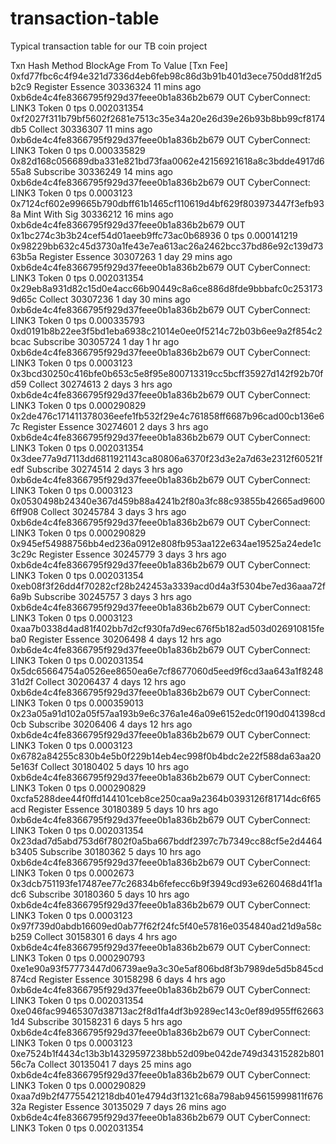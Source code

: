 # transaction-table
Typical transaction table for our TB coin project

Txn Hash	Method BlockAge From To Value	[Txn Fee]
0xfd77fbc6c4f94e321d7336d4eb6feb98c86d3b91b401d3ece750dd81f2d5b2c9	Register Essence	30336324	11 mins ago	0xb6de4c4fe8366795f929d37feee0b1a836b2b679	OUT	 CyberConnect: LINK3 Token	0 tps	0.002031354
0xf2027f311b79bf5602f2681e7513c35e34a20e26d39e26b93b8bb99cf8174db5	Collect	30336307	11 mins ago	0xb6de4c4fe8366795f929d37feee0b1a836b2b679	OUT	 CyberConnect: LINK3 Token	0 tps	0.000335829
0x82d168c056689dba331e821bd73faa0062e42156921618a8c3bdde4917d655a8	Subscribe	30336249	14 mins ago	0xb6de4c4fe8366795f929d37feee0b1a836b2b679	OUT	 CyberConnect: LINK3 Token	0 tps	0.0003123
0x7124cf602e99665b790dbff61b1465cf110619d4bf629f803973447f3efb938a	Mint With Sig	30336212	16 mins ago	0xb6de4c4fe8366795f929d37feee0b1a836b2b679	OUT	 0x1bc274c3b3b24cef54d01aeeb9ffc73ac0b68936	0 tps	0.000141219
0x98229bb632c45d3730a1fe43e7ea613ac26a2462bcc37bd86e92c139d7363b5a	Register Essence	30307263	1 day 29 mins ago	0xb6de4c4fe8366795f929d37feee0b1a836b2b679	OUT	 CyberConnect: LINK3 Token	0 tps	0.002031354
0x29eb8a931d82c15d0e4acc66b90449c8a6ce886d8fde9bbbafc0c2531739d65c	Collect	30307236	1 day 30 mins ago	0xb6de4c4fe8366795f929d37feee0b1a836b2b679	OUT	 CyberConnect: LINK3 Token	0 tps	0.000335793
0xd0191b8b22ee3f5bd1eba6938c21014e0ee0f5214c72b03b6ee9a2f854c2bcac	Subscribe	30305724	1 day 1 hr ago	0xb6de4c4fe8366795f929d37feee0b1a836b2b679	OUT	 CyberConnect: LINK3 Token	0 tps	0.0003123
0x3bcd30250c416bfe0b653c5e8f95e800713319cc5bcff35927d142f92b70fd59	Collect	30274613	2 days 3 hrs ago	0xb6de4c4fe8366795f929d37feee0b1a836b2b679	OUT	 CyberConnect: LINK3 Token	0 tps	0.000290829
0x2de476c171411378036eefe1fb532f29e4c761858ff6687b96cad00cb136e67c	Register Essence	30274601	2 days 3 hrs ago	0xb6de4c4fe8366795f929d37feee0b1a836b2b679	OUT	 CyberConnect: LINK3 Token	0 tps	0.002031354
0x3dee77a9d7113dd6811921143ca80806a6370f23d3e2a7d63e2312f60521fedf	Subscribe	30274514	2 days 3 hrs ago	0xb6de4c4fe8366795f929d37feee0b1a836b2b679	OUT	 CyberConnect: LINK3 Token	0 tps	0.0003123
0x0530498b24340e367d459b88a4241b2f80a3fc88c93855b42665ad96006ff908	Collect	30245784	3 days 3 hrs ago	0xb6de4c4fe8366795f929d37feee0b1a836b2b679	OUT	 CyberConnect: LINK3 Token	0 tps	0.000290829
0x945ef54988756bb4ed236a0912e808fb953aa122e634ae19525a24ede1c3c29c	Register Essence	30245779	3 days 3 hrs ago	0xb6de4c4fe8366795f929d37feee0b1a836b2b679	OUT	 CyberConnect: LINK3 Token	0 tps	0.002031354
0xeb08f3f26dd4f70282cf28b242453a3339acd0d4a3f5304be7ed36aaa72f6a9b	Subscribe	30245757	3 days 3 hrs ago	0xb6de4c4fe8366795f929d37feee0b1a836b2b679	OUT	 CyberConnect: LINK3 Token	0 tps	0.0003123
0xaa7b0338d4ad81f402bb7d2cf930fa7d9ec676f5b182ad503d026910815feba0	Register Essence	30206498	4 days 12 hrs ago	0xb6de4c4fe8366795f929d37feee0b1a836b2b679	OUT	 CyberConnect: LINK3 Token	0 tps	0.002031354
0x5dc65664754a0526ee8650ea6e7cf8677060d5eed9f6cd3aa643a1f824831d2f	Collect	30206437	4 days 12 hrs ago	0xb6de4c4fe8366795f929d37feee0b1a836b2b679	OUT	 CyberConnect: LINK3 Token	0 tps	0.000359013
0x23a05a91d102a05f57aa193b9e6c376a1e46a09e6152edc0f190d041398cd0cb	Subscribe	30206406	4 days 12 hrs ago	0xb6de4c4fe8366795f929d37feee0b1a836b2b679	OUT	 CyberConnect: LINK3 Token	0 tps	0.0003123
0x6782a84255c830b4e5b0f229b14eb4ec998f0b4bdc2e22f588da63aa205e163f	Collect	30180402	5 days 10 hrs ago	0xb6de4c4fe8366795f929d37feee0b1a836b2b679	OUT	 CyberConnect: LINK3 Token	0 tps	0.000290829
0xcfa5288dee44f0ffd144101ceb8ce250caa9a2364b0393126f81714dc6f65acd	Register Essence	30180389	5 days 10 hrs ago	0xb6de4c4fe8366795f929d37feee0b1a836b2b679	OUT	 CyberConnect: LINK3 Token	0 tps	0.002031354
0x23dad7d5abd753d6f7802f0a5ba667bddf2397c7b7349cc88cf5e2d4464b3405	Subscribe	30180362	5 days 10 hrs ago	0xb6de4c4fe8366795f929d37feee0b1a836b2b679	OUT	 CyberConnect: LINK3 Token	0 tps	0.0002673
0x3dcb751193fe17487ee77c26834b6fefecc6b9f3949cd93e6260468d41f1adc6	Subscribe	30180360	5 days 10 hrs ago	0xb6de4c4fe8366795f929d37feee0b1a836b2b679	OUT	 CyberConnect: LINK3 Token	0 tps	0.0003123
0x97f739d0abdb16609ed0ab77f62f24fc5f40e57816e0354840ad21d9a58cb259	Collect	30158301	6 days 4 hrs ago	0xb6de4c4fe8366795f929d37feee0b1a836b2b679	OUT	 CyberConnect: LINK3 Token	0 tps	0.000290793
0xe1e90a93f57773447d06739ae9a3c30e5af806bd8f3b7989de5d5b845cd874cd	Register Essence	30158298	6 days 4 hrs ago	0xb6de4c4fe8366795f929d37feee0b1a836b2b679	OUT	 CyberConnect: LINK3 Token	0 tps	0.002031354
0xe046fac99465307d38713ac2f8d1fa4df3b9289ec143c0ef89d955ff626631d4	Subscribe	30158231	6 days 5 hrs ago	0xb6de4c4fe8366795f929d37feee0b1a836b2b679	OUT	 CyberConnect: LINK3 Token	0 tps	0.0003123
0xe7524b1f4434c13b3b14329597238bb52d09be042de749d34315282b80156c7a	Collect	30135041	7 days 25 mins ago	0xb6de4c4fe8366795f929d37feee0b1a836b2b679	OUT	 CyberConnect: LINK3 Token	0 tps	0.000290829
0xaa7d9b2f47755421218db401e4794d3f1321c68a798ab945615999811f67632a	Register Essence	30135029	7 days 26 mins ago	0xb6de4c4fe8366795f929d37feee0b1a836b2b679	OUT	 CyberConnect: LINK3 Token	0 tps	0.002031354
